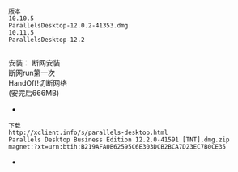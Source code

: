 ```
版本
10.10.5
ParallelsDesktop-12.0.2-41353.dmg
10.11.5
ParallelsDesktop-12.2


```

安装：
断网安装<br>
断网run第一次<br>
HandOff!切断网络<br>
(安完后666MB)<br>

-

```
下载
http://xclient.info/s/parallels-desktop.html
Parallels Desktop Business Edition 12.2.0-41591 [TNT].dmg.zip
magnet:?xt=urn:btih:B219AFA0B62595C6E303DCB2BCA7D23EC7B0CE35

```

-
